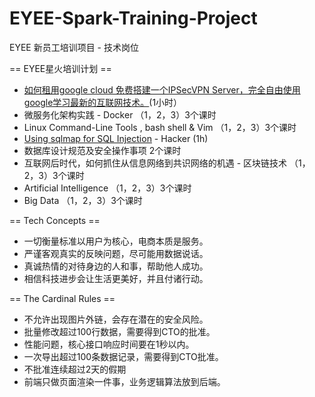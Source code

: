 # EYEE-Spark-Training-Project
EYEE 新员工培训项目 - 技术岗位

== EYEE星火培训计划 ==
* [如何租用google cloud 免费搭建一个IPSecVPN Server，完全自由使用google学习最新的互联网技术。](https://github.com/tonycai/EYEE-Spark-Training-Project/blob/master/documents/Google%20Cloud%20%E6%90%AD%E5%BB%BAVPS.pdf)(1小时）
* 微服务化架构实践 - Docker （1，2，3）3个课时 
* Linux Command-Line Tools , bash shell & Vim  （1，2，3）3个课时
* [Using sqlmap for SQL Injection](https://github.com/tonycai/EYEE-Spark-Training-Project/wiki/Using-sqlmap-for-SQL-Injection) - Hacker (1h)
* 数据库设计规范及安全操作事项  2个课时
* 互联网后时代，如何抓住从信息网络到共识网络的机遇 - 区块链技术 （1，2，3）3个课时
* Artificial Intelligence （1，2，3）3个课时
* Big Data （1，2，3）3个课时

== Tech Concepts ==
* 一切衡量标准以用户为核心，电商本质是服务。
* 严谨客观真实的反映问题，尽可能用数据说话。
* 真诚热情的对待身边的人和事，帮助他人成功。
* 相信科技进步会让生活更美好，并且付诸行动。

== The Cardinal Rules ==
* 不允许出现图片外链，会存在潜在的安全风险。
* 批量修改超过100行数据，需要得到CTO的批准。
* 性能问题，核心接口响应时间要在1秒以内。
* 一次导出超过100条数据记录，需要得到CTO批准。
* 不批准连续超过2天的假期
* 前端只做页面渲染一件事，业务逻辑算法放到后端。
